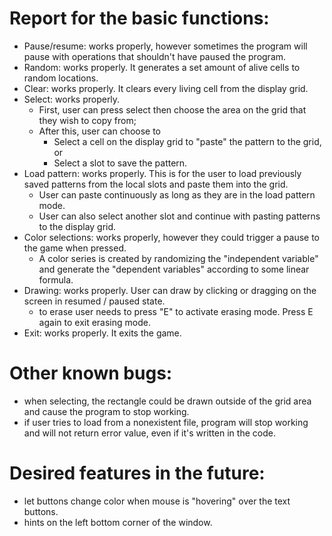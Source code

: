 # Report for the basic functions:
- Pause/resume: works properly, however sometimes the program will pause with operations that shouldn't have paused the program.
- Random: works properly. It generates a set amount of alive cells to random locations.
- Clear: works properly. It clears every living cell from the display grid.
- Select: works properly.
    - First, user can press select then choose the area on the grid that they wish to copy from;
    - After this, user can choose to
        - Select a cell on the display grid to "paste" the pattern to the grid, or
        - Select a slot to save the pattern.
- Load pattern: works properly. This is for the user to load previously saved patterns from the local slots and paste them into the grid.
    - User can paste continuously  as long as they are in the load pattern mode.
    - User can also select another slot and continue with pasting patterns to the display grid.
- Color selections: works properly, however they could trigger a pause to the game when pressed.
    - A color series is created by randomizing the "independent variable" and generate the "dependent variables" according to some linear formula.
- Drawing: works properly. User can draw by clicking or dragging on the screen in resumed / paused state.
    - to erase user needs to press "E" to activate erasing mode. Press E again to exit erasing mode.
- Exit: works properly. It exits the game.

# Other known bugs:
- when selecting, the rectangle could be drawn outside of the grid area and cause the program to stop working.
- if user tries to load from a nonexistent file, program will stop working and will not return error value, even if it's written in the code.

# Desired features in the future:
- let buttons change color when mouse is "hovering" over the text buttons.
- hints on the left bottom corner of the window.
